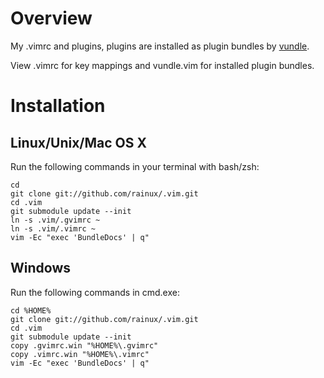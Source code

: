 Overview
========

My .vimrc and plugins, plugins are installed as plugin bundles by [vundle](http://github.com/gmarik/vundle).

View .vimrc for key mappings and vundle.vim for installed plugin bundles.

Installation
============

Linux/Unix/Mac OS X
--------------------

Run the following commands in your terminal with bash/zsh:

    cd
    git clone git://github.com/rainux/.vim.git
    cd .vim
    git submodule update --init
    ln -s .vim/.gvimrc ~
    ln -s .vim/.vimrc ~
    vim -Ec "exec 'BundleDocs' | q"

Windows
-------

Run the following commands in cmd.exe:

    cd %HOME%
    git clone git://github.com/rainux/.vim.git
    cd .vim
    git submodule update --init
    copy .gvimrc.win "%HOME%\.gvimrc"
    copy .vimrc.win "%HOME%\.vimrc"
    vim -Ec "exec 'BundleDocs' | q"

